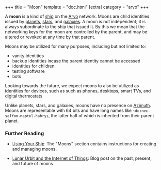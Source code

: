 +++
title = "Moon"
template = "doc.html"
[extra]
category = "arvo"
+++

A **moon** is a kind of [ship](/docs/glossary/ship) on the [Arvo](/docs/glossary/arvo) network. Moons
are child identities issued by [planets](/docs/glossary/planet), [stars](/docs/glossary/stars), and
[galaxies](/docs/glossary/galaxy). A moon is not independent; it is always subordinate to
the ship that issued it. By this we mean that the networking keys for the moon
are controlled by the parent, and may be altered or revoked at any time by that parent.

Moons may be utilized for many purposes, including but not limited to:
 - vanity identities
 - backup identities incase the parent identity cannot be accessed
 - identities for children
 - testing software
 - bots


Looking towards the future, we expect moons to also be utilized as identities
for devices, such as such as phones, desktops, smart TVs, and digital thermostats

Unlike planets, stars, and galaxies, moons have no presence on
[Azimuth](/docs/glossary/azimuth). Moons are representable with 64 bits and have long names
like `~doznec-salfun-naptul-habrys`, the latter half of which is inherited from
their parent planet.

### Further Reading

- [Using Your Ship](/using/os/getting-started#moons): The "Moons" section contains instructions for creating and managing moons.

- [Lunar Urbit and the Internet of Things](/blog/iot): Blog post on the
  past, present, and future of moons

